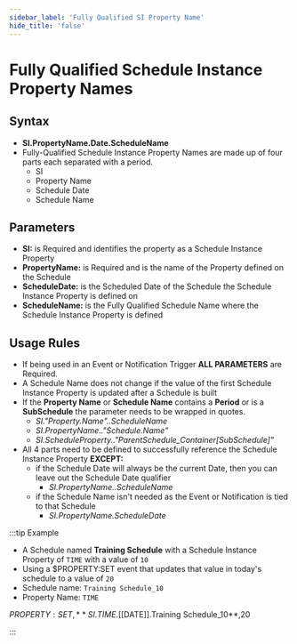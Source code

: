 ```yaml
---
sidebar_label: 'Fully Qualified SI Property Name'
hide_title: 'false'
---
```


<head>
  <meta name="robots" content="noindex, nofollow" />
</head>

# Fully Qualified Schedule Instance Property Names

## Syntax

* **SI.PropertyName.Date.ScheduleName**
* Fully-Qualified Schedule Instance Property Names are made up of four parts each separated with a period.
  * SI
  * Property Name
  * Schedule Date
  * Schedule Name

## Parameters

* **SI:** is Required and identifies the property as a Schedule Instance Property
* **PropertyName:** is Required and is the name of the Property defined on the Schedule
* **ScheduleDate:** is the Scheduled Date of the Schedule the Schedule Instance Property is defined on
* **ScheduleName:** is the Fully Qualified Schedule Name where the Schedule Instance Property is defined

## Usage Rules

* If being used in an Event or Notification Trigger **ALL PARAMETERS** are Required.
* A Schedule Name does not change if the value of the first Schedule Instance Property is updated after a Schedule is built
* If the **Property Name** or **Schedule Name** contains a **Period** or is a **SubSchedule** the parameter needs to be wrapped in quotes.
  * _SI."Property.Name"..ScheduleName_
  * _SI.PropertyName.."Schedule.Name"_
  * _SI.ScheduleProperty.."ParentSchedule\_Container[SubSchedule]"_
* All 4 parts need to be defined to successfully reference the Schedule Instance Property **EXCEPT:**
  * if the Schedule Date will always be the current Date, then you can leave out the Schedule Date qualifier
    * _SI.PropertyName..ScheduleName_
  * if the Schedule Name isn't needed as the Event or Notification is tied to that Schedule
    * _SI.PropertyName.ScheduleDate_

:::tip Example

* A Schedule named **Training Schedule** with a Schedule Instance Property of ```TIME``` with a value of ```10```
* Using a $PROPERTY:SET event that updates that value in today's schedule to a value of ```20```
* Schedule name: ```Training Schedule_10```
* Property Name: ```TIME```

$PROPERTY:SET,**SI.TIME.[[$DATE]].Training Schedule_10**,20

:::
